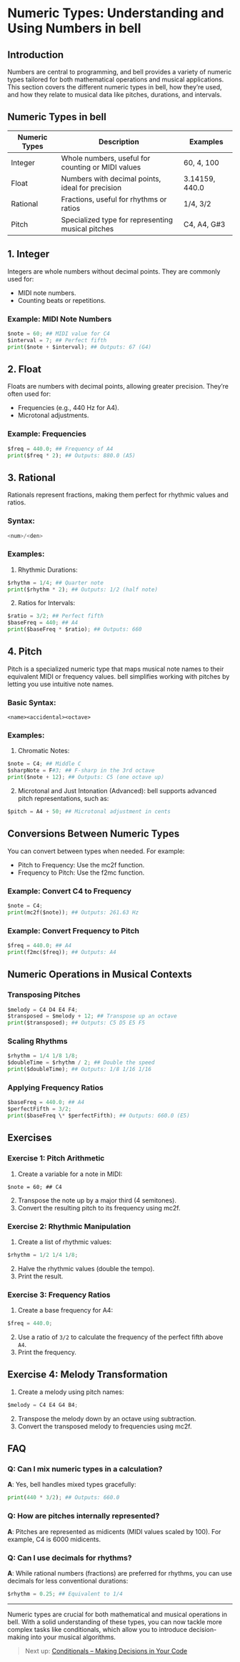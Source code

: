 # Numeric Types: Understanding and Using Numbers in bell

## Introduction

Numbers are central to programming, and bell provides a variety of numeric types tailored for both mathematical operations and musical applications. This section covers the different numeric types in bell, how they’re used, and how they relate to musical data like pitches, durations, and intervals.

## Numeric Types in bell

| Numeric Types | Description                                       | Examples       |
| ------------- | ------------------------------------------------- | -------------- |
| Integer       | Whole numbers, useful for counting or MIDI values | 60, 4, 100     |
| Float         | Numbers with decimal points, ideal for precision  | 3.14159, 440.0 |
| Rational      | Fractions, useful for rhythms or ratios           | 1/4, 3/2       |
| Pitch         | Specialized type for representing musical pitches | C4, A4, G#3    |

## 1. Integer

Integers are whole numbers without decimal points. They are commonly used for:

- MIDI note numbers.
- Counting beats or repetitions.

### Example: MIDI Note Numbers

```py
$note = 60; ## MIDI value for C4
$interval = 7; ## Perfect fifth
print($note + $interval); ## Outputs: 67 (G4)
```

## 2. Float

Floats are numbers with decimal points, allowing greater precision. They’re often used for:

- Frequencies (e.g., 440 Hz for A4).
- Microtonal adjustments.

### Example: Frequencies

```py
$freq = 440.0; ## Frequency of A4
print($freq * 2); ## Outputs: 880.0 (A5)
```

## 3. Rational

Rationals represent fractions, making them perfect for rhythmic values and ratios.

### Syntax:

```py
<num>/<den>
```

### Examples:

1. Rhythmic Durations:

```py
$rhythm = 1/4; ## Quarter note
print($rhythm * 2); ## Outputs: 1/2 (half note)
```

2. Ratios for Intervals:

```py
$ratio = 3/2; ## Perfect fifth
$baseFreq = 440; ## A4
print($baseFreq * $ratio); ## Outputs: 660
```

## 4. Pitch

Pitch is a specialized numeric type that maps musical note names to their equivalent MIDI or frequency values. bell simplifies working with pitches by letting you use intuitive note names.

### Basic Syntax:

```
<name><accidental><octave>
```

### Examples:

1. Chromatic Notes:

```py
$note = C4; ## Middle C
$sharpNote = F#3; ## F-sharp in the 3rd octave
print($note + 12); ## Outputs: C5 (one octave up)
```

2. Microtonal and Just Intonation (Advanced): bell supports advanced pitch representations, such as:

```py
$pitch = A4 + 50; ## Microtonal adjustment in cents
```

## Conversions Between Numeric Types

You can convert between types when needed. For example:

- Pitch to Frequency: Use the mc2f function.
- Frequency to Pitch: Use the f2mc function.

### Example: Convert C4 to Frequency

```py
$note = C4;
print(mc2f($note)); ## Outputs: 261.63 Hz
```

### Example: Convert Frequency to Pitch

```py
$freq = 440.0; ## A4
print(f2mc($freq)); ## Outputs: A4
```

## Numeric Operations in Musical Contexts

### Transposing Pitches

```py
$melody = C4 D4 E4 F4;
$transposed = $melody + 12; ## Transpose up an octave
print($transposed); ## Outputs: C5 D5 E5 F5
```

### Scaling Rhythms

```py
$rhythm = 1/4 1/8 1/8;
$doubleTime = $rhythm / 2; ## Double the speed
print($doubleTime); ## Outputs: 1/8 1/16 1/16
```

### Applying Frequency Ratios

```py
$baseFreq = 440.0; ## A4
$perfectFifth = 3/2;
print($baseFreq \* $perfectFifth); ## Outputs: 660.0 (E5)
```

## Exercises

### Exercise 1: Pitch Arithmetic

1. Create a variable for a note in MIDI:

```
$note = 60; ## C4
```

2. Transpose the note up by a major third (4 semitones).
3. Convert the resulting pitch to its frequency using mc2f.

### Exercise 2: Rhythmic Manipulation

1. Create a list of rhythmic values:

```py
$rhythm = 1/2 1/4 1/8;
```

2. Halve the rhythmic values (double the tempo).
3. Print the result.

### Exercise 3: Frequency Ratios

1. Create a base frequency for A4:

```py
$freq = 440.0;
```

2. Use a ratio of `3/2` to calculate the frequency of the perfect fifth above `A4`.
3. Print the frequency.

## Exercise 4: Melody Transformation

1. Create a melody using pitch names:

```py
$melody = C4 E4 G4 B4;
```

2. Transpose the melody down by an octave using subtraction.
3. Convert the transposed melody to frequencies using mc2f.

## FAQ

### Q: Can I mix numeric types in a calculation?

**A**: Yes, bell handles mixed types gracefully:

```py
print(440 * 3/2); ## Outputs: 660.0
```

### Q: How are pitches internally represented?

**A**: Pitches are represented as midicents (MIDI values scaled by 100). For example, C4 is 6000 midicents.

### Q: Can I use decimals for rhythms?

**A**: While rational numbers (fractions) are preferred for rhythms, you can use decimals for less conventional durations:

```py
$rhythm = 0.25; ## Equivalent to 1/4
```

---

Numeric types are crucial for both mathematical and musical operations in bell. With a solid understanding of these types, you can now tackle more complex tasks like conditionals, which allow you to introduce decision-making into your musical algorithms.

> Next up: [Conditionals – Making Decisions in Your Code](14_conditionals.md)
